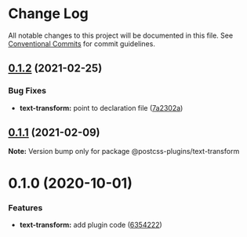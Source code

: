 # Change Log

All notable changes to this project will be documented in this file.
See [Conventional Commits](https://conventionalcommits.org) for commit guidelines.

## [0.1.2](https://github.com/ezavile/postcss-plugins/compare/@postcss-plugins/text-transform@0.1.1...@postcss-plugins/text-transform@0.1.2) (2021-02-25)


### Bug Fixes

* **text-transform:** point to declaration file ([7a2302a](https://github.com/ezavile/postcss-plugins/commit/7a2302a9a7fa8836936f562ea9fe77943b4a8873))





## [0.1.1](https://github.com/ezavile/postcss-plugins/compare/@postcss-plugins/text-transform@0.1.0...@postcss-plugins/text-transform@0.1.1) (2021-02-09)

**Note:** Version bump only for package @postcss-plugins/text-transform





# 0.1.0 (2020-10-01)


### Features

* **text-transform:** add plugin code ([6354222](https://github.com/ezavile/postcss-plugins/commit/63542221dabfaec5145d50590641a10ec4edbe61))
